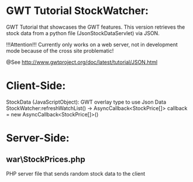 GWT Tutorial StockWatcher:
==========================
GWT Tutorial that showcases the GWT features. This version retrieves the stock
data from a python file (JsonStockDataServlet) via JSON.

!!!Attention!!!
Currently only works on a web server, not in development mode
because of the cross site problematic!

@See http://www.gwtproject.org/doc/latest/tutorial/JSON.html

Client-Side:
============

StockData (JavaScriptObject): GWT overlay type to use Json Data
StockWatcher:refreshWatchList() -> AsyncCallback<StockPrice[]> callback = new AsyncCallback<StockPrice[]>()

Server-Side:
============
war\StockPrices.php
---------------------
PHP server file that sends random stock data to the client